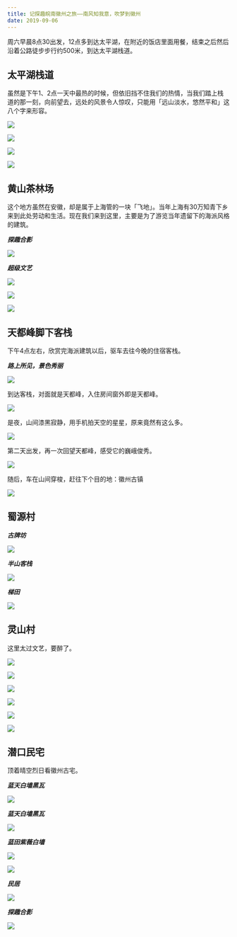 ```yaml
---
title: 记探趣皖南徽州之旅——南风知我意，吹梦到徽州
date: 2019-09-06
---
```


周六早晨8点30出发，12点多到达太平湖，在附近的饭店里面用餐，结束之后然后沿着公路徒步步行约500米，到达太平湖栈道。

## 太平湖栈道

虽然是下午1、2点一天中最热的时候，但依旧挡不住我们的热情，当我们踏上栈道的那一刻，向前望去，远处的风景令人惊叹，只能用「远山淡水，悠然平和」这八个字来形容。

![](/blog/imgs/6eaddd09a36192a946836789b444519d.jpg)

![](/blog/imgs/d636af3db7181e82a701bec616314408.jpg)

![](/blog/imgs/b12fa5bfd4b54704ae5e5922442b120c.jpg)

![](/blog/imgs/c58eb9b5af645f127efbfbd2190886c1.jpg)

## 黄山茶林场

这个地方虽然在安徽，却是属于上海管的一块「飞地」。当年上海有30万知青下乡来到此处劳动和生活。现在我们来到这里，主要是为了游览当年遗留下的海派风格的建筑。

***探趣合影***

![](/blog/imgs/a2796b0b5948f6f6de6effad46301f69.jpg)

***超级文艺***

![](/blog/imgs/1dd92387777288a8038f168978669aeb.jpg)

![](/blog/imgs/83e3e5f8a3953a6696911d3cfd375a97.jpg)

![](/blog/imgs/8c58263835364bf2186061920153165a.jpg)

## 天都峰脚下客栈 

下午4点左右，欣赏完海派建筑以后，驱车去往今晚的住宿客栈。

***路上所见，景色秀丽***

![](/blog/imgs/51ef8cba4cc587af6d04e67038de8421.jpg)

到达客栈，对面就是天都峰，入住房间窗外即是天都峰。

![](/blog/imgs/60a79486be0b58cfb3d0f74c157ca58c.jpg)

是夜，山间漆黑寂静，用手机拍天空的星星，原来竟然有这么多。

![](/blog/imgs/aee57503eaa52848c411156af2de53ff.jpg)

第二天出发，再一次回望天都峰，感受它的巍峨俊秀。

![](/blog/imgs/f3caf142bf77b700d4871b81bb8a83f2.jpg)

随后，车在山间穿梭，赶往下个目的地：徽州古镇

![](/blog/imgs/606f553ebb015b6e4eff8c142ccb3b67.jpg)

## 蜀源村

***古牌坊***

![](/blog/imgs/a615896f015f9728da413a9a9728cbae.jpg)

***半山客栈***

![](/blog/imgs/1f84e1c8956042fec31229eea7d6560e.jpg)

***梯田***

![](/blog/imgs/d51dfa8e662878b64e133992342efe83.jpg)

## 灵山村

这里太过文艺，要醉了。

![](/blog/imgs/09f960cb092ef902570feff4e0ac323a.jpg)

![](/blog/imgs/59245d9d290b6b31bac9e2a2db861295.jpg)

![](/blog/imgs/2f5ab60f5a959e12dcc914fe6a27ef17.jpg)

![](/blog/imgs/92d69e3cf7dd62a296e2005681fe27d6.jpg)

![](/blog/imgs/71f4f8f8bb99874c039fa5235d6a6bc0.jpg)

![](/blog/imgs/590925d21d1695a8eb53f7257fe97640.jpg)

## 潜口民宅

顶着晴空烈日看徽州古宅。

***蓝天白墙黑瓦***

![](/blog/imgs/77196dc20b0947fdb121958360ca1311.jpg)

***蓝天白墙黑瓦***

![](/blog/imgs/8c338ea52b2e826bcdc36ce02a32f9f8.jpg)

***蓝田紫薇白墙***

![](/blog/imgs/0b57e89bbef06a1e81f73f385d12109f.jpg)

![](/blog/imgs/c2d8a1b1b89bf132b2511cc3a64cb54c.jpg)

***民居***

![](/blog/imgs/908ffe0772cf80913d4408b7c7433809.jpg)

***探趣合影***

![](/blog/imgs/080124dd32f9ed3519227a5dbcd8bffe.jpg)